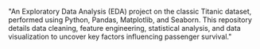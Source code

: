 "An Exploratory Data Analysis (EDA) project on the classic Titanic dataset, performed using Python, Pandas, Matplotlib, and Seaborn. This repository details data cleaning, feature engineering, statistical analysis, and data visualization to uncover key factors influencing passenger survival."
